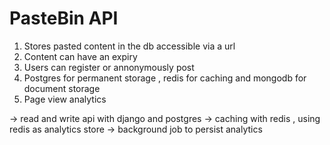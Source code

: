 # PasteBin API

1. Stores pasted content in the db accessible via a url 
2. Content can have an expiry 
3. Users can register or annonymously post 
4. Postgres for permanent storage , redis for caching and mongodb for document storage
5. Page view analytics 

-> read and write api with django and postgres
-> caching with redis , using redis as analytics store
-> background job to persist analytics 
